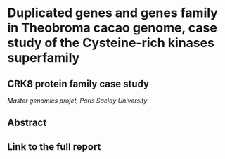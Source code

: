 # Duplicated genes and genes family in Theobroma cacao genome, case study of the Cysteine-rich kinases superfamily
## CRK8 protein family case study
*Master genomics projet, Paris Saclay University*

## Abstract

## Link to the full report


